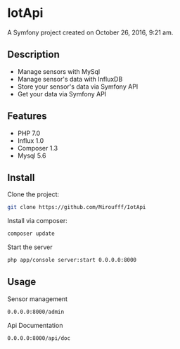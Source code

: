IotApi
=======================

A Symfony project created on October 26, 2016, 9:21 am.

## Description

* Manage sensors with MySql
* Manage sensor's data with InfluxDB
* Store your sensor's data via Symfony API
* Get your data via Symfony API

## Features

* PHP 7.0
* Influx 1.0
* Composer 1.3
* Mysql 5.6

## Install

Clone the project:
```bash
git clone https://github.com/Miroufff/IotApi
```  

Install via composer:
```bash
composer update
```  

Start the server
```bash
php app/console server:start 0.0.0.0:8000
```  

## Usage

Sensor management
```bash
0.0.0.0:8000/admin
```  

Api Documentation
```bash
0.0.0.0:8000/api/doc
```  
